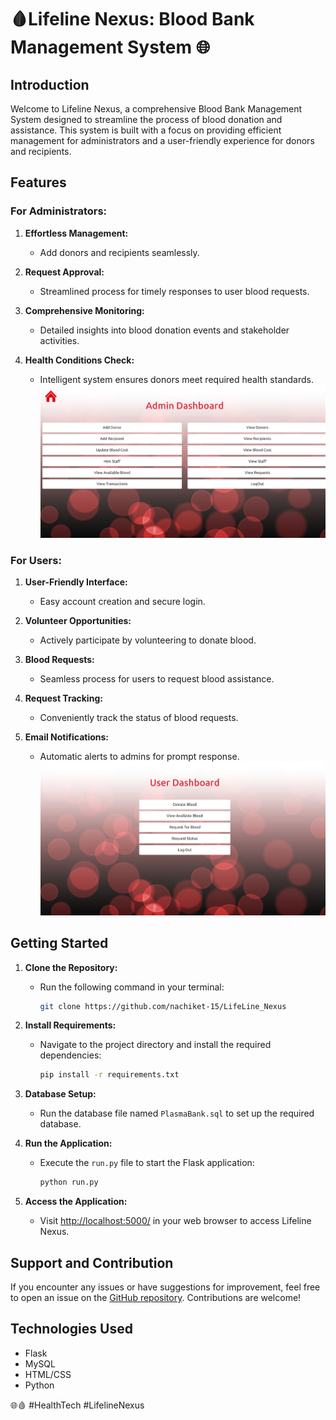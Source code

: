 # 🩸Lifeline Nexus: Blood Bank Management System 🌐

## Introduction
Welcome to Lifeline Nexus, a comprehensive Blood Bank Management System designed to streamline the process of blood donation and assistance. This system is built with a focus on providing efficient management for administrators and a user-friendly experience for donors and recipients.


## Features

### For Administrators:

1. **Effortless Management:**
   - Add donors and recipients seamlessly.

2. **Request Approval:**
   - Streamlined process for timely responses to user blood requests.

3. **Comprehensive Monitoring:**
   - Detailed insights into blood donation events and stakeholder activities.

4. **Health Conditions Check:**
   - Intelligent system ensures donors meet required health standards.
![Admin Page](https://github.com/nachiket-15/LifeLine_Nexus/blob/main/admin_dash.png)
### For Users:

1. **User-Friendly Interface:**
   - Easy account creation and secure login.

2. **Volunteer Opportunities:**
   - Actively participate by volunteering to donate blood.

3. **Blood Requests:**
   - Seamless process for users to request blood assistance.

4. **Request Tracking:**
   - Conveniently track the status of blood requests.

5. **Email Notifications:**
   - Automatic alerts to admins for prompt response.
![User Page](https://github.com/nachiket-15/LifeLine_Nexus/blob/main/user_dash.png)
## Getting Started

1. **Clone the Repository:**
   - Run the following command in your terminal:
     ```bash
     git clone https://github.com/nachiket-15/LifeLine_Nexus
     ```

2. **Install Requirements:**
   - Navigate to the project directory and install the required dependencies:
     ```bash
     pip install -r requirements.txt
     ```

3. **Database Setup:**
   - Run the database file named `PlasmaBank.sql` to set up the required database.

4. **Run the Application:**
   - Execute the `run.py` file to start the Flask application:
     ```bash
     python run.py
     ```

5. **Access the Application:**
   - Visit [http://localhost:5000/](http://localhost:5000/) in your web browser to access Lifeline Nexus.



## Support and Contribution

If you encounter any issues or have suggestions for improvement, feel free to open an issue on the [GitHub repository](https://github.com/nachiket-15/LifeLine_Nexus). Contributions are welcome!

## Technologies Used

- Flask
- MySQL
- HTML/CSS
- Python


🌐🩸 #HealthTech #LifelineNexus
